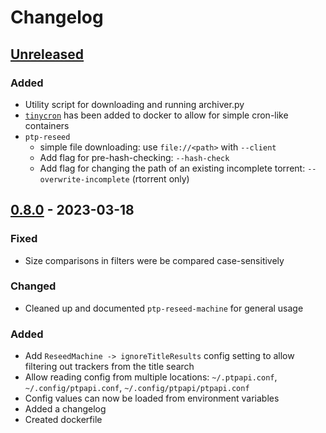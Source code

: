 # Changelog

## [Unreleased]

### Added
- Utility script for downloading and running archiver.py
- [`tinycron`](https://github.com/bcicen/tinycron) has been added to
  docker to allow for simple cron-like containers
- `ptp-reseed`
  - simple file downloading: use `file://<path>` with `--client`
  - Add flag for pre-hash-checking: `--hash-check`
  - Add flag for changing the path of an existing incomplete torrent: `--overwrite-incomplete` (rtorrent only)

## [0.8.0] - 2023-03-18

### Fixed
- Size comparisons in filters were be compared case-sensitively

### Changed
- Cleaned up and documented `ptp-reseed-machine` for general usage

### Added
- Add `ReseedMachine -> ignoreTitleResults` config setting to allow
  filtering out trackers from the title search
- Allow reading config from multiple locations: `~/.ptpapi.conf`,
  `~/.config/ptpapi.conf`, `~/.config/ptpapi/ptpapi.conf`
- Config values can now be loaded from environment variables
- Added a changelog
- Created dockerfile

[Unreleased]: https://github.com/kannibalox/pyrosimple/compare/v0.8.0...HEAD
[0.8.0]: https://github.com/kannibalox/pyrosimple/compare/v0.7.2...v0.8.0
